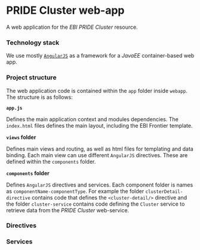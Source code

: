 PRIDE Cluster web-app
=====================

A web application for the *EBI PRIDE Cluster* resource.

### Technology stack

We use mostly [`AngularJS`](https://angularjs.org/) as a framework for a *JavaEE* container-based web app.

### Project structure

The web application code is contained within the `app` folder inside `webapp`. The structure is as follows:

**`app.js`**

Defines the main application context and modules dependencies. The `index.html` files defines the main layout, including
the EBI Frontier template.

**`views` folder**

Defines main views and routing, as well as html files for templating and data binding. Each main view can use different
`AngularJS` directives. These are defined within the `components` folder.

**`components` folder**

Defines `AngularJS` directives and services. Each component folder is names as `componentName-componentType`. For example
the folder `clusterDetail-directive` contains code that defines the `<cluster-detail/>` directive and the folder
`cluster-service` contains code defining the `Cluster` service to retrieve data from the *PRIDE Cluster* web-service.

### Directives 
  
  
### Services 






